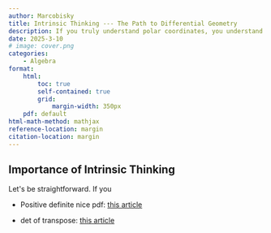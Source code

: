 ```yaml
---
author: Marcobisky
title: Intrinsic Thinking --- The Path to Differential Geometry
description: If you truly understand polar coordinates, you understand manifolds!
date: 2025-3-10
# image: cover.png
categories:
    - Algebra
format: 
    html:
        toc: true
        self-contained: true
        grid: 
            margin-width: 350px
    pdf: default
html-math-method: mathjax
reference-location: margin
citation-location: margin
---
```


## Importance of Intrinsic Thinking

Let's be straightforward. If you 

- Positive definite nice pdf:
[this article](https://math.emory.edu/~lchen41/teaching/2020_Fall/Section_8-3.pdf)

- det of transpose:
[this article](https://math.stackexchange.com/questions/598258/geometric-interpretation-of-detat-deta)